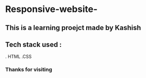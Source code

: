 ﻿# Responsive-website-

## This is a learning proejct made by Kashish 

## Tech stack used :
. HTML
.CSS

### Thanks for visiting
